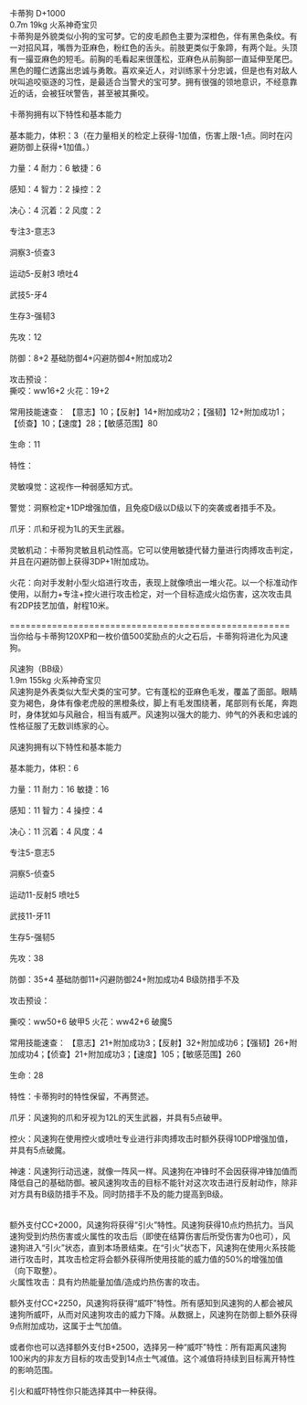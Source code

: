 <title>卡蒂狗</title>
<meta name="GENERATOR" content="WinCHM">
<meta http-equiv="Content-Type" content="text/html; charset=gb2312">
<br>卡蒂狗 D+1000 
<br>0.7m 19kg 火系神奇宝贝 
<br>卡蒂狗是外貌类似小狗的宝可梦。它的皮毛颜色主要为深橙色，伴有黑色条纹。有一对招风耳，嘴唇为亚麻色，粉红色的舌头。前肢更类似于象蹄，有两个趾。头顶有一撮亚麻色的短毛。前胸的毛看起来很蓬松，亚麻色从前胸部一直延伸至尾巴。黑色的瞳仁透露出忠诚与勇敢。喜欢亲近人，对训练家十分忠诚，但是也有对敌人吠叫追咬驱逐的习性，是最适合当警犬的宝可梦。拥有很强的领地意识，不经意靠近的话，会被狂吠警告，甚至被其撕咬。 
<br>
<br>卡蒂狗拥有以下特性和基本能力 
<br>
<br>基本能力，体积：3（在力量相关的检定上获得-1加值，伤害上限-1点。同时在闪避防御上获得+1加值。） 
<br>
<br>力量：4 耐力：6 敏捷：6 
<br>
<br>感知：4 智力：2 操控：2 
<br>
<br>决心：4 沉着：2 风度：2 
<br>
<br>专注3-意志3 
<br>
<br>洞察3-侦查3 
<br>
<br>运动5-反射3 喷吐4 
<br>
<br>武技5-牙4 
<br>
<br>生存3-强韧3 
<br>
<br>先攻：12 
<br>
<br>防御：8+2 基础防御4+闪避防御4+附加成功2 
<br>
<br>攻击预设： 
<br>撕咬：ww16+2 火花：19+2 
<br>
<br>常用技能速查： 【意志】10；【反射】14+附加成功2；【强韧】12+附加成功1；【侦查】10；【速度】28；【敏感范围】80 
<br>
<br>生命：11 
<br>
<br>特性： 
<br>
<br>灵敏嗅觉：这视作一种弱感知方式。 
<br>
<br>警觉：洞察检定+1DP增强加值，且免疫D级以D级以下的突袭或者措手不及。 
<br>
<br>爪牙：爪和牙视为1L的天生武器。 
<br>
<br>灵敏机动：卡蒂狗灵敏且机动性高。它可以使用敏捷代替力量进行肉搏攻击判定，并且在闪避防御上获得3DP+1附加成功。 
<br>
<br>火花：向对手发射小型火焰进行攻击，表现上就像喷出一堆火花。以一个标准动作使用，以耐力+专注+控火进行攻击检定，对一个目标造成火焰伤害，这次攻击具有2DP技艺加值，射程10米。 
<br>
<br>===================================================== 
<br>当你给与卡蒂狗120XP和一枚价值500奖励点的火之石后，卡蒂狗将进化为风速狗。 
<br>
<br>风速狗（BB级） 
<br>1.9m 155kg 火系神奇宝贝 
<br>风速狗是外表类似大型犬类的宝可梦。它有蓬松的亚麻色毛发，覆盖了面部。眼睛变为褐色，身体有像老虎般的黑橙条纹，脚上有毛发围绕著，尾部则有长尾，奔跑时，身体犹如与风融合，相当有威严。风速狗以强大的能力、帅气的外表和忠诚的性格征服了无数训练家的心。 
<br>
<br>风速狗拥有以下特性和基本能力 
<br>
<br>基本能力，体积：6 
<br>
<br>力量：11 耐力：16 敏捷：16 
<br>
<br>感知：11 智力：4 操控：4 
<br>
<br>决心：11 沉着：4 风度：4 
<br>
<br>专注5-意志5 
<br>
<br>洞察5-侦查5 
<br>
<br>运动11-反射5 喷吐5 
<br>
<br>武技11-牙11 
<br>
<br>生存5-强韧5 
<br>
<br>先攻：38 
<br>
<br>防御：35+4 基础防御11+闪避防御24+附加成功4 B级防措手不及 
<br>
<br>攻击预设： 
<br>
<br>撕咬：ww50+6 破甲5 火花：ww42+6 破魔5 
<br>
<br>常用技能速查： 【意志】21+附加成功3；【反射】32+附加成功6；【强韧】26+附加成功4；【侦查】21+附加成功3；【速度】105；【敏感范围】260 
<br>
<br>生命：28 
<br>
<br>特性：卡蒂狗时的特性保留，不再赘述。 
<br>
<br>爪牙：风速狗的爪和牙视为12L的天生武器，并具有5点破甲。 
<br>
<br>控火：风速狗在使用控火或喷吐专业进行非肉搏攻击时额外获得10DP增强加值，并具有5点破魔。 
<br>
<br>神速：风速狗行动迅速，就像一阵风一样。风速狗在冲锋时不会因获得冲锋加值而降低自己的基础防御。被风速狗攻击的目标不能针对这次攻击进行反射动作，除非对方具有B级防措手不及。同时防措手不及的能力提高到B级。
<br>
<br>
<br>额外支付CC+2000，风速狗将获得“引火”特性。风速狗获得10点灼热抗力。当风速狗受到灼热伤害或火属性的攻击后（即使在结算伤害后所受伤害为0也可），风速狗进入“引火”状态，直到本场景结束。在“引火”状态下，风速狗在使用火系技能进行攻击时，其攻击检定将会额外获得所使用技能的威力值的50%的增强加值（向下取整）。 
<br>火属性攻击：具有灼热能量加值/造成灼热伤害的攻击。 
<br>
<br>额外支付CC+2250，风速狗将获得“威吓”特性。所有感知到风速狗的人都会被风速狗所威吓，从而对风速狗攻击的威力下降。从数据上，风速狗在防御上额外获得9点附加成功，这属于士气加值。
<br>
<br>或者你也可以选择额外支付B+2500，选择另一种“威吓”特性：所有距离风速狗100米内的非友方目标的攻击受到14点士气减值。这个减值将持续到目标离开特性的影响范围。
<br>
<br>引火和威吓特性你只能选择其中一种获得。